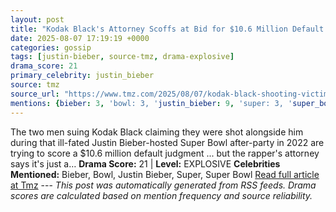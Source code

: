 ```yaml
---
layout: post
title: "Kodak Black's Attorney Scoffs at Bid for $10.6 Million Default Judgment"
date: 2025-08-07 17:19:19 +0000
categories: gossip
tags: [justin-bieber, source-tmz, drama-explosive]
drama_score: 21
primary_celebrity: justin_bieber
source: tmz
source_url: "https://www.tmz.com/2025/08/07/kodak-black-shooting-victims-want-10-million-dollar-judgement/"
mentions: {bieber: 3, 'bowl: 3, 'justin_bieber: 9, 'super: 3, 'super_bowl: 3}
---
```


The two men suing Kodak Black claiming they were shot alongside him during that ill-fated Justin Bieber-hosted Super Bowl after-party in 2022 are trying to score a $10.6 million default judgment ... but the rapper's attorney says it's just a… **Drama Score:** 21 | **Level:** EXPLOSIVE **Celebrities Mentioned:** Bieber, Bowl, Justin Bieber, Super, Super Bowl [Read full article at Tmz](https://www.tmz.com/2025/08/07/kodak-black-shooting-victims-want-10-million-dollar-judgement/) --- *This post was automatically generated from RSS feeds. Drama scores are calculated based on mention frequency and source reliability.*